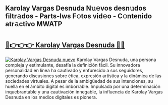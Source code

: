 ## Karolay Vargas Desnuda N𝚞𝚎vos desn𝚞dos filtr𝚊dos - Parts-Iws F𝚘tos vid𝚎o - C𝚘ntenido atr𝚊ctivo MWATP

# <h2><a href="http://mb8qz2.tromn.icu/?c=Karolay+Vargas+Desnuda">🔗👉👉👉 Karolay Vargas Desnuda 🔗🔗</a></h2>

[![Karolay Vargas Desnuda nuevo](https://i.imgur.com/pEAQMta.gif)](http://mb8qz2.tromn.icu/?c=Karolay+Vargas+Desnuda)
Karolay Vargas Desnuda, una persona compleja y estimulante, desafía la definición fácil. Su innovadora personalidad en línea ha cautivado y enfurecido a sus seguidores, generando discusiones sobre ética, expresión artística y la dinámica de las sociedades virtuales. A pesar de la ambigüedad de sus intenciones, su huella en el ámbito digital es imborrable. Impulsada por una determinación inquebrantable y una cautivación innegable, la influencia de Karolay Vargas Desnuda en los medios digitales es pionera.
